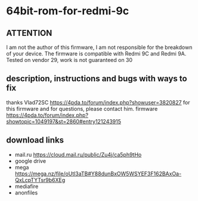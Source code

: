 # 64bit-rom-for-redmi-9c

## ATTENTION
I am not the author of this firmware, I am not responsible for the breakdown of your device. The firmware is compatible with Redmi 9C and Redmi 9A.
Tested on vendor 29, work is not guaranteed on 30

## description, instructions and bugs with ways to fix
thanks Vlad72SC https://4pda.to/forum/index.php?showuser=3820827 for this firmware and for questions, please contact him.
firmware https://4pda.to/forum/index.php?showtopic=1049197&st=2860#entry121243915

## download links
* mail.ru https://cloud.mail.ru/public/Zu4j/ca5ph9tHo
* google drive
* mega https://mega.nz/file/oUtl3aTB#Y88dunBxOW5WSYEF3F162BAxOa-QxLcpTYTsr9b6XEg
* mediafire  
* anonfiles 
